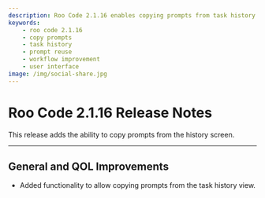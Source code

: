 ```yaml
---
description: Roo Code 2.1.16 enables copying prompts from task history view, making it easier to reuse and share previous commands and interactions.
keywords:
    - roo code 2.1.16
    - copy prompts
    - task history
    - prompt reuse
    - workflow improvement
    - user interface
image: /img/social-share.jpg
---
```


# Roo Code 2.1.16 Release Notes

This release adds the ability to copy prompts from the history screen.

---

## General and QOL Improvements

- Added functionality to allow copying prompts from the task history view.
